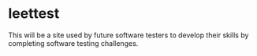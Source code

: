 # leettest
This will be a site used by future software testers to develop their skills by completing software testing challenges. 
